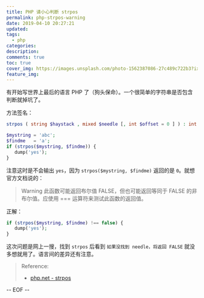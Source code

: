 ```yaml
---
title: PHP 请小心判断 strpos
permalink: php-strpos-warning
date: 2019-04-10 20:27:21
updated:
tags:
  - php
categories:
description:
comments: true
toc: true
cover_img: https://images.unsplash.com/photo-1562387086-27c489c722b3?ixlib=rb-1.2.1&ixid=eyJhcHBfaWQiOjEyMDd9&auto=format&fit=crop&w=320&q=80
feature_img:
---
```


有开始写世界上最后的语言 PHP 了（狗头保命）。一个很简单的字符串是否包含判断就掉坑了。

方法签名：

```php
strpos ( string $haystack , mixed $needle [, int $offset = 0 ] ) : int
```

<!-- more -->

```php
$mystring = 'abc';
$findme   = 'a';
if (strpos($mystring, $findme)) {
   dump('yes');
}
```

注意这时是不会输出 `yes`，因为 `strpos($mystring, $findme)` 返回的是 `0`。就想官方文档说的：

> Warning 此函数可能返回布尔值 FALSE，但也可能返回等同于 FALSE 的非布尔值。应使用 === 运算符来测试此函数的返回值。

正解：

```php
if (strpos($mystring, $findme) !== false) {
   dump('yes');
}
```

这次问题是网上一搜，找到 `strpos` 后看到 `如果没找到 needle，将返回 FALSE` 就没多想就用了。语言间的差异还有注意。

> Reference:
>
> - [php.net - strpos](https://www.php.net/manual/zh/function.strpos.php)

-- EOF --
